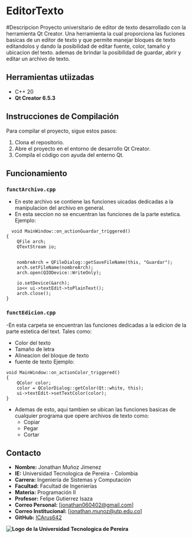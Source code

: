 # EditorTexto

#Descripcion
Proyecto universitario de editor de texto desarrollado con la herramienta Qt Creator. Una herramienta la cual proporciona las fuciones basicas de un editor de texto y que permite manejar bloques de texto editandolos y dando la posibilidad de editar fuente, color, tamaño y ubicacion del texto. ademas de brindar la posibilidad de guardar, abrir y editar un archivo de texto.

## Herramientas utiizadas
- C++ 20
- **Qt Creator 6.5.3**

## Instrucciones de Compilación
Para compilar el proyecto, sigue estos pasos:

1. Clona el repositorio.
2. Abre el proyecto en el entorno de desarrollo Qt Creator.
3. Compila el código con ayuda del enterno Qt.

## Funcionamiento

### `functArchivo.cpp`
  - En este archivo se contiene las funciones uicadas  dedicadas a la manipulacion del archivo en general.
  - En esta seccion no se encuentran las funciones de la parte estetica.
Ejemplo:
```
  void MainWindow::on_actionGuardar_triggered()
{
    QFile arch;
    QTextStream io;
    
    
    nombreArch = QFileDialog::getSaveFileName(this, "Guardar");
    arch.setFileName(nombreArch);
    arch.open(QIODevice::WriteOnly);
    
    io.setDevice(&arch);
    io<< ui->textEdit->toPlainText();
    arch.close();
}
```

### `functEdicion.cpp`

-En esta carpeta se encuentran las funciones dedicadas a la edicion de la parte estetica del text. Tales como:
  - Color del texto
  - Tamaño de letra
  - Alineacion del bloque de texto
  - fuente de texto
Ejemplo:
```
void MainWindow::on_actionColor_triggered()
{
    QColor color;
    color = QColorDialog::getColor(Qt::white, this);
    ui->textEdit->setTextColor(color);
}
```
- Ademas de esto, aqui tambien se ubican las funciones basicas de cualquier programa que opere archivos de texto como:
    - Copiar
    - Pegar
    - Cortar


## Contacto
- **Nombre:** Jonathan Muñoz Jimenez
- **IE:** Universidad Tecnologica de Pereira - Colombia
- **Carrera:** Ingeniería de Sistemas y Computación 
- **Facultad:** Facultad de Ingenierías
- **Materia:** Programación II
- **Profesor:** Felipe Gutierrez Isaza
- **Correo Personal:** [jonathan060402@gmail.com]
- **Correo Institucional:** [jonathan.munoz@utp.edu.co]
- **GitHub:** [ICArus642](https://github.com/ICArus642)

**![Logo de la Universidad Tecnologica de Pereira](https://upload.wikimedia.org/wikipedia/commons/thumb/2/2c/Logo_U.T.P.png/320px-Logo_U.T.P.png)**
